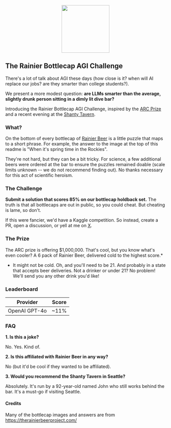 <p align="center">
  <img width="150" height="150" src="https://github.com/user-attachments/assets/ef39da50-0e21-4e44-b140-0a9acceb67cf">
</p>

## The Rainier Bottlecap AGI Challenge

There's a lot of talk about AGI these days (how close is it? when will AI replace our jobs? are they smarter than college students?).

We present a more modest question: **are LLMs smarter than the average, slightly drunk person sitting in a dimly lit dive bar?**

Introducing the Rainier Bottlecap AGI Challenge, inspired by the <a href="https://arcprize.org/" target="_blank">ARC Prize</a> and a recent evening at the <a href="https://www.facebook.com/TheShantyTavern/" target="_blank">Shanty Tavern</a>.

### What?

On the bottom of every bottlecap of <a href="https://rainierbeer.com/" target="_blank">Rainier Beer</a> is a little puzzle that maps to a short phrase. For example, the answer to the image at the top of this readme is "When it's spring time in the Rockies".

They're not hard, but they can be a bit tricky. For science, a few additional beers were ordered at the bar to ensure the puzzles remained doable (scale limits unknown -- we do not recommend finding out). No thanks necessary for this act of scientific heroism.

### The Challenge

**Submit a solution that scores 85% on our bottlecap holdback set.** The truth is that all bottlecaps are out in public, so you could cheat. But cheating is lame, so don't.

If this were fancier, we'd have a Kaggle competition. So instead, create a PR, open a discussion, or yell at me on <a href="httsp://x.com/zachk" target="_blank">X</a>.

### The Prize

The ARC prize is offering $1,000,000. That's cool, but you know what's even cooler? A 6 pack of Rainier Beer, delivered cold to the highest score.*

* It might not be cold. Oh, and you'll need to be 21. And probably in a state that accepts beer deliveries. Not a drinker or under 21? No problem! We'll send you any other drink you'd like!

### Leaderboard

| Provider      | Score         |
| ------------- | ------------- |
| OpenAI GPT-4o  | ~11%  |

### FAQ

**1. Is this a joke?**

No. Yes. Kind of.

**2. Is this affiliated with Rainier Beer in any way?**

No (but it'd be cool if they wanted to be affiliated).

**3. Would you recommend the Shanty Tavern in Seattle?**

Absolutely. It's run by a 92-year-old named John who still works behind the bar. It's a must-go if visiting Seattle.

#### Credits

Many of the bottlecap images and answers are from <a href="https://therainierbeerproject.com/">https://therainierbeerproject.com/</a>
